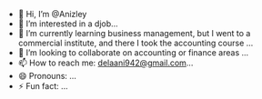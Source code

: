 - 👋 Hi, I’m @Anizley
- 👀 I’m interested in a djob...
- 🌱 I’m currently learning business management, but I went to a commercial institute, and there I took the accounting course  ...
- 💞️ I’m looking to collaborate on accounting or finance areas ...
- 📫 How to reach me: delaani942@gmail.com...
- 😄 Pronouns: ...
- ⚡ Fun fact: ...

<!---
Anizley/Anizley is a ✨ special ✨ repository because its `README.md` (this file) appears on your GitHub profile.
You can click the Preview link to take a look at your changes.
--->
